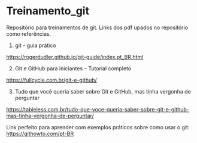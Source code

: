 # Treinamento_git
Repositório para treinamentos de git. Links dos pdf upados no repositório como referências.


1. git - guia prático 

https://rogerdudler.github.io/git-guide/index.pt_BR.html 


2. Git e GitHub para iniciantes – Tutorial completo

https://fullcycle.com.br/git-e-github/


3. Tudo que você queria saber sobre Git e GitHub, mas tinha vergonha de perguntar

https://tableless.com.br/tudo-que-voce-queria-saber-sobre-git-e-github-mas-tinha-vergonha-de-perguntar/


Link perfeito para aprender com exemplos práticos sobre como usar o git: https://githowto.com/pt-BR
